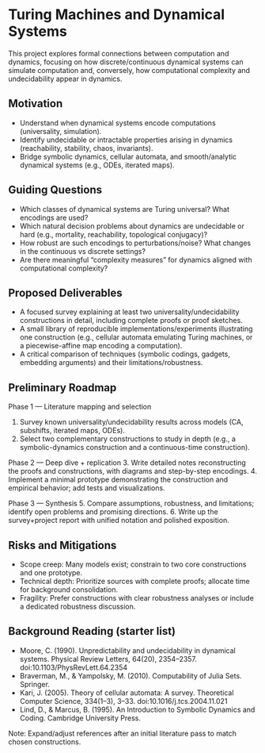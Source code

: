 # Turing Machines and Dynamical Systems

This project explores formal connections between computation and dynamics, focusing on how discrete/continuous dynamical systems can simulate computation and, conversely, how computational complexity and undecidability appear in dynamics.

## Motivation
- Understand when dynamical systems encode computations (universality, simulation).
- Identify undecidable or intractable properties arising in dynamics (reachability, stability, chaos, invariants).
- Bridge symbolic dynamics, cellular automata, and smooth/analytic dynamical systems (e.g., ODEs, iterated maps).

## Guiding Questions
- Which classes of dynamical systems are Turing universal? What encodings are used?
- Which natural decision problems about dynamics are undecidable or hard (e.g., mortality, reachability, topological conjugacy)?
- How robust are such encodings to perturbations/noise? What changes in the continuous vs discrete settings?
- Are there meaningful “complexity measures” for dynamics aligned with computational complexity?

## Proposed Deliverables
- A focused survey explaining at least two universality/undecidability constructions in detail, including complete proofs or proof sketches.
- A small library of reproducible implementations/experiments illustrating one construction (e.g., cellular automata emulating Turing machines, or a piecewise-affine map encoding a computation).
- A critical comparison of techniques (symbolic codings, gadgets, embedding arguments) and their limitations/robustness.

## Preliminary Roadmap
Phase 1 — Literature mapping and selection
1. Survey known universality/undecidability results across models (CA, subshifts, iterated maps, ODEs).
2. Select two complementary constructions to study in depth (e.g., a symbolic-dynamics construction and a continuous-time construction).

Phase 2 — Deep dive + replication
3. Write detailed notes reconstructing the proofs and constructions, with diagrams and step-by-step encodings.
4. Implement a minimal prototype demonstrating the construction and empirical behavior; add tests and visualizations.

Phase 3 — Synthesis
5. Compare assumptions, robustness, and limitations; identify open problems and promising directions.
6. Write up the survey+project report with unified notation and polished exposition.

## Risks and Mitigations
- Scope creep: Many models exist; constrain to two core constructions and one prototype.
- Technical depth: Prioritize sources with complete proofs; allocate time for background consolidation.
- Fragility: Prefer constructions with clear robustness analyses or include a dedicated robustness discussion.

## Background Reading (starter list)
- Moore, C. (1990). Unpredictability and undecidability in dynamical systems. Physical Review Letters, 64(20), 2354–2357. doi:10.1103/PhysRevLett.64.2354
- Braverman, M., & Yampolsky, M. (2010). Computability of Julia Sets. Springer.
- Kari, J. (2005). Theory of cellular automata: A survey. Theoretical Computer Science, 334(1–3), 3–33. doi:10.1016/j.tcs.2004.11.021
- Lind, D., & Marcus, B. (1995). An Introduction to Symbolic Dynamics and Coding. Cambridge University Press.

Note: Expand/adjust references after an initial literature pass to match chosen constructions.

